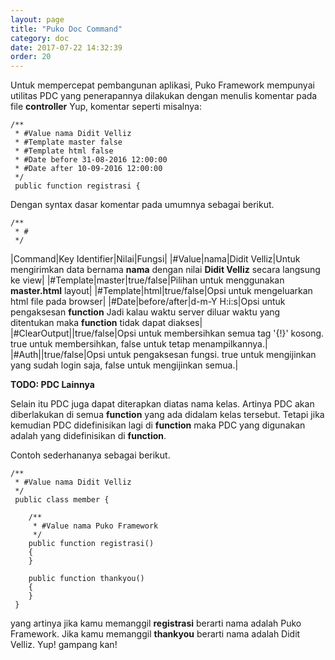 ```yaml
---
layout: page
title: "Puko Doc Command"
category: doc
date: 2017-07-22 14:32:39
order: 20
---
```




Untuk mempercepat pembangunan aplikasi, Puko Framework mempunyai utilitas PDC yang penerapannya dilakukan dengan menulis komentar pada file **controller**
Yup, komentar seperti misalnya:

```
/**
 * #Value nama Didit Velliz
 * #Template master false
 * #Template html false
 * #Date before 31-08-2016 12:00:00
 * #Date after 10-09-2016 12:00:00
 */
 public function registrasi {
```

Dengan syntax dasar komentar pada umumnya sebagai berikut.

```
/**
 * #
 */
```

|Command|Key Identifier|Nilai|Fungsi|
|#Value|nama|Didit Velliz|Untuk mengirimkan data bernama **nama** dengan nilai **Didit Velliz** secara langsung ke view|
|#Template|master|true/false|Pilihan untuk menggunakan **master.html** layout|
|#Template|html|true/false|Opsi untuk mengeluarkan html file pada browser|
|#Date|before/after|d-m-Y H:i:s|Opsi untuk pengaksesan **function** Jadi kalau waktu server diluar waktu yang ditentukan maka **function** tidak dapat diakses|
|#ClearOutput||true/false|Opsi untuk membersihkan semua tag '{!}' kosong. true untuk membersihkan, false untuk tetap menampilkannya.|
|#Auth||true/false|Opsi untuk pengaksesan fungsi. true untuk mengijinkan yang sudah login saja, false untuk mengijinkan semua.|

**TODO: PDC Lainnya**

Selain itu PDC juga dapat diterapkan diatas nama kelas. Artinya PDC akan diberlakukan di semua **function** yang ada didalam kelas tersebut. 
Tetapi jika kemudian PDC didefinisikan lagi di **function** maka PDC yang digunakan adalah yang didefinisikan di **function**.

Contoh sederhananya sebagai berikut.

```
/**
 * #Value nama Didit Velliz
 */
 public class member {
    
    /**
     * #Value nama Puko Framework
     */
    public function registrasi()
    {
    }
    
    public function thankyou()
    {
    }
 }
```

yang artinya jika kamu memanggil **registrasi** berarti nama adalah Puko Framework.
Jika kamu memanggil **thankyou** berarti nama adalah Didit Velliz. Yup! gampang kan!
